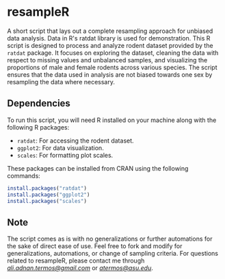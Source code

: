 # resampleR
A short script that lays out a complete resampling approach for unbiased data analysis. Data in R's ratdat library is used for demonstration. This R script is designed to process and analyze rodent dataset provided by the `ratdat` package. It focuses on exploring the dataset, cleaning the data with respect to missing values and unbalanced samples, and visualizing the proportions of male and female rodents across various species. The script ensures that the data used in analysis are not biased towards one sex by resampling the data where necessary.

## Dependencies
To run this script, you will need R installed on your machine along with the following R packages:
- `ratdat`: For accessing the rodent dataset.
- `ggplot2`: For data visualization.
- `scales`: For formatting plot scales.

These packages can be installed from CRAN using the following commands:
```r
install.packages("ratdat")
install.packages("ggplot2")
install.packages("scales")
```
## Note
The script comes as is with no generalizations or further automations for the sake of direct ease of use. Feel free to fork and modify for generalizations, automations, or change of sampling criteria. For questions related to resampleR, please contact me through *ali.adnan.termos@gmail.com* or *atermos@asu.edu*. 
